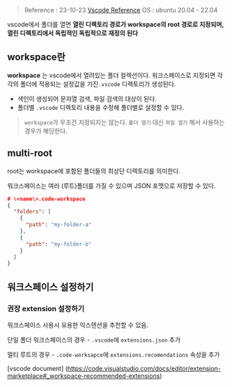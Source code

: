 
> Reference : 23-10-23 [Vscode  Reference](https://code.visualstudio.com/docs/editor/workspaces#_workspace-settings)
> OS : ubuntu 20.04 - 22.04

vscode에서 폴더를 열면 **열린 디렉토리 경로가 workspace의 root 경로로 지정되며, 열린 디렉토리에서 독립적인 독립적으로 재정의 된다**

## workspace란

**workspace** 는 vscode에서 열려있는 폴더 컬렉션이다.
워크스페이스로 지정되면 각각의 폴더에 적용되는 설정값을 가진`.vscode`  디렉토리가 생성된다.

- 색인이 생성되어 문자열 검색, 파일 검색의 대상이 된다.
- 폴더별 `.vscode` 디렉토리 내용을 수정해 폴더별로 설정할 수 있다.

> `workspace`가 무조건 지정되지는 않는다. `폴더 열기` 대신 `파일 열기` 해서 사용하는 경우가 해당한다.


## multi-root

root는 workspace에 포함된 폴더들의 최상단 디렉토리를 의미한다.

워크스페이스는 여러 (루트)폴더를 가질 수 있으며 JSON 포맷으로 저장할 수 있다.

```json
# \<name\>.code-workspace
{
  "folders": [
    {
      "path": "my-folder-a"
    },
    {
      "path": "my-folder-b"
    }
  ]
}
```



## 워크스페이스 설정하기


### 권장 extension 설정하기

워크스페이스 사용시 유용한 익스텐션을 추천할 수 있음.

단일 폴더 워크스페이스의 경우 - `.vscode`에 `extensions.json` 추가

멀티 루트의 경우 - `.code-worksapce`에 `extensions.recomendations` 속성을 추가

[vscode document] (https://code.visualstudio.com/docs/editor/extension-marketplace#_workspace-recommended-extensions)